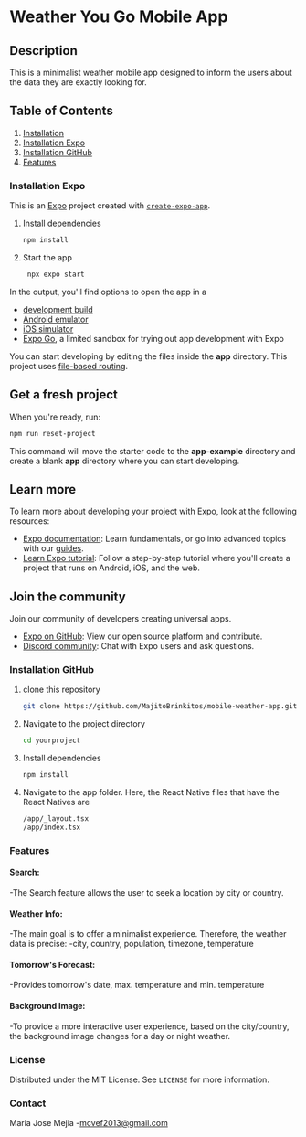 # Weather You Go Mobile App

## Description
This is a minimalist weather mobile app designed to inform the users about the data they are exactly looking for. 

## Table of Contents
1. [Installation](#installation)
2. [Installation Expo](#installation-expo)
3. [Installation GitHub](#installation-github)
4. [Features](#features)

### Installation Expo
This is an [Expo](https://expo.dev) project created with [`create-expo-app`](https://www.npmjs.com/package/create-expo-app).

1. Install dependencies

   ```bash
   npm install
   ```

2. Start the app

   ```bash
    npx expo start
   ```

In the output, you'll find options to open the app in a

- [development build](https://docs.expo.dev/develop/development-builds/introduction/)
- [Android emulator](https://docs.expo.dev/workflow/android-studio-emulator/)
- [iOS simulator](https://docs.expo.dev/workflow/ios-simulator/)
- [Expo Go](https://expo.dev/go), a limited sandbox for trying out app development with Expo

You can start developing by editing the files inside the **app** directory. This project uses [file-based routing](https://docs.expo.dev/router/introduction).

## Get a fresh project

When you're ready, run:

```bash
npm run reset-project
```

This command will move the starter code to the **app-example** directory and create a blank **app** directory where you can start developing.

## Learn more

To learn more about developing your project with Expo, look at the following resources:

- [Expo documentation](https://docs.expo.dev/): Learn fundamentals, or go into advanced topics with our [guides](https://docs.expo.dev/guides).
- [Learn Expo tutorial](https://docs.expo.dev/tutorial/introduction/): Follow a step-by-step tutorial where you'll create a project that runs on Android, iOS, and the web.

## Join the community

Join our community of developers creating universal apps.

- [Expo on GitHub](https://github.com/expo/expo): View our open source platform and contribute.
- [Discord community](https://chat.expo.dev): Chat with Expo users and ask questions.

### Installation GitHub

1. clone this repository
   ```bash
   git clone https://github.com/MajitoBrinkitos/mobile-weather-app.git

2. Navigate to the project directory
   ``` bash
   cd yourproject

3. Install dependencies
   ``` bash
   npm install

4. Navigate to the app folder. Here, the React Native files that have the React Natives are
   ```bash
   /app/_layout.tsx
   /app/index.tsx

### Features
#### Search:
  -The Search feature allows the user to seek a location by city or country.
#### Weather Info:
  -The main goal is to offer a minimalist experience. Therefore, the weather data is precise:
  -city, country, population, timezone, temperature
#### Tomorrow's Forecast:
  -Provides tomorrow's date, max. temperature and min. temperature
#### Background Image:
  -To provide a more interactive user experience, based on the city/country, the background image changes for a day or night weather.

### License
Distributed under the MIT License. See `LICENSE` for more information.

### Contact
Maria Jose Mejia -[mcvef2013@gmail.com](mailto:mcvef2013@gmail.com)

